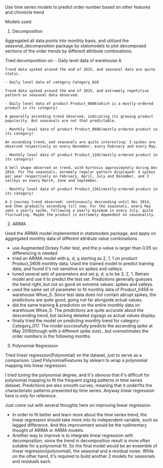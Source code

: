 Use time series models to predict order number based on other features and chronicle trend

Models used:

1. Decomposition

Aggregated all data points into monthly basis, and utilized the seasonal_decomposition package by statsmodels to plot decomposed sections of the order trends by different attribute combinations.

Tried decomposition on:
	- Daily level data of warehouse A
	
	Trend data spiked around the end of 2015, and seasonal data are quite static.
	
	- Daily level data of category Category_028
	
	Trend data spiked around the end of 2015, and extremely repetitive pattern on seasonal data observed.
	
	- Daily level data of product Product_0606(which is a mostly-ordered product in its category)
	
	A generally ascending trend observed, indicating its growing product popularity. But seasonals are not that predictable.
	
	- Monthly level data of product Product_0606(mostly-ordered product in its category)
	
	An ascending trend, and seasonals are quite interesting: 3 spikes are observed respectively on every November, every February and every May.
	
	- Monthly level data of product Product_1101(mostly-ordered product in its category)
	
	A bell shape observed on trend, with kurtosis approximately during Dec 2014. For the seasonals, exremely regular pattern displayed: 4 spikes per year respectively on February, April, July and December, and 3 valleys on every March, June and September.
	
	- Monthly level data of product Product_1361(mostly-ordered product in its category)
	
	A 2-journey trend observed: continuously descending until Dec 2014, and then gradually ascending till now. For the seasonals, every May sees a yearly spike, following a yearly minimum in every July, quite fluctuating. Maybe the product is extremely dependent on seasonality.

2. ARIMA

Used the ARIMA model implemented in statsmodels package, and apply on aggregated monthly data of different attribute value combinations

- use Augmented Dickey Fuller test, and the p-value is larger than 0.05 so differencing is needed
- tried an ARIMA model with p, d, q starting as 2, 1, 1 on product Product_0606 monthly data. Used the trained model to predict training data, and found it's not sensitive on spikes and valleys.
- tuned several sets of parameters and set p, d, q to be 3, 2, 1. Retrain model and use it to predict the test set. Predictions generally guesses the trend right, but not so good on extreme values: spikes and valleys.
- used the same set of parameter to fit monthly data of Product_0458 in warehouse Whse_S. Since test data does not contain abrupt spikes, the predictions are quite good, going not far alongside actual values.
- did the same training & prediction on the entire monthly data on warehouse Whse_S. The predictions are quite accurate about the descending trend, but lacking detailed zigzags as actual values display.
- finally tried the model on predicting monthly trend for category: Category_017. The model successfully predicts the ascending spike at May 2016(though with a different spike size)...but overestimates the order numbers in the following months.

3. Polynomial Regression

Tried linear regression(Polynomial) on the dataset, just to serve as a comparison. Used PolynomialFeatures by sklearn to wrap a polynomial mapping into linear regression.

I tried tuning the polynomial degree, and it's obvious that it's difficult for polynomial mapping to fit the frequent zigzag patterns in time series dataset. Predictions are also smooth curves, meaning that it underfits the characteristic patterns presented by time series. Anyway linear regression here is only for reference.

Just come out with several thoughts here on improving linear regression.
- In order to fit better and learn more about the time series trend, the linear regression should take more into its independent variable, such as lagged difference. And this improvement would be the rudimentary thought of ARIMA or ARMA models.
- Another way to improve is to integrate linear regression with decomposition, since the trend in decomposition result is more often suitable for a polynomial fit. So the final model would be an ensemble of linear regression(polynomial), the seasonal and a residual noise. While on the other hand, it's required to build another 2 models for seasonals and residuals each.

